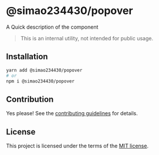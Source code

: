 # @simao234430/popover

A Quick description of the component

> This is an internal utility, not intended for public usage.

## Installation

```sh
yarn add @simao234430/popover
# or
npm i @simao234430/popover
```

## Contribution

Yes please! See the
[contributing guidelines](https://github.com/xiaosimao123/yooui/blob/master/CONTRIBUTING.md)
for details.

## License

This project is licensed under the terms of the
[MIT license](https://github.com/xiaosimao123/yooui/blob/master/LICENSE).
